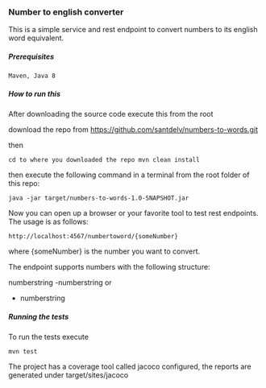 
### Number to english converter

This is a simple service and rest endpoint to convert numbers to its english word equivalent.

##### Prerequisites

`Maven,
Java 8`

##### How to run this

After downloading the source code execute this from the root

download the repo from https://github.com/santdelv/numbers-to-words.git

then

`cd to where you downloaded the repo
mvn clean install`

then execute the following command in a terminal from the root folder of this repo:

`java -jar target/numbers-to-words-1.0-SNAPSHOT.jar`

Now you can open up a browser or your favorite tool to test rest endpoints.
The usage is as follows:

`http://localhost:4567/numbertoword/{someNumber}`

where {someNumber} is the number you want to convert.

The endpoint supports numbers with the following structure:

numberstring
-numberstring
or
- numberstring

##### Running the tests

To run the tests execute

`mvn test`

The project has a coverage tool called jacoco configured, the reports are generated under target/sites/jacoco
